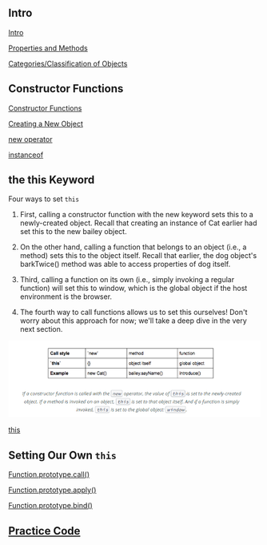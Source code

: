 ## Intro

<a href='https://youtu.be/ZkmB9xKYrVg' target='_blank'>Intro</a>

<a href='https://youtu.be/2qGt43Ia4qk' target='_blank'>Properties and Methods</a>

<a href='https://youtu.be/pZAL0144Sb4' target='_blank'>Categories/Classification of Objects</a>

## Constructor Functions

<a href='https://youtu.be/7XpQpOnkCSk' target='_blank'>Constructor Functions</a>

<a href='https://github.com/udacity/OOJS-screencasts/blob/master/L3-objects-and-classes/11-comparing-objects.js' target='_blank'>Creating a New Object</a>

<a href='https://developer.mozilla.org/en-US/docs/Web/JavaScript/Reference/Operators/new' target='_blank'>new operator</a>

<a href='https://developer.mozilla.org/en-US/docs/Web/JavaScript/Reference/Operators/instanceof' target='_blank'>instanceof</a>

## the this Keyword

Four ways to set `this`

1. First, calling a constructor function with the new keyword sets this to a newly-created object. Recall that creating an instance of Cat earlier had set this to the new bailey object.

2. On the other hand, calling a function that belongs to an object (i.e., a method) sets this to the object itself. Recall that earlier, the dog object's barkTwice() method was able to access properties of dog itself.

3. Third, calling a function on its own (i.e., simply invoking a regular function) will set this to window, which is the global object if the host environment is the browser.

4. The fourth way to call functions allows us to set this ourselves! Don't worry about this approach for now; we'll take a deep dive in the very next section.

![Calling This](https://github.com/budostylz/The-Art-of-JavaScript/blob/master/Object%20Oriented%20JavaScript/Objects%20in%20Depth/callingThis.PNG "Calling This")

<a href='https://developer.mozilla.org/en-US/docs/Web/JavaScript/Reference/Operators/this' target='_blank'>this</a>

## Setting Our Own `this`

<a href='https://developer.mozilla.org/en-US/docs/Web/JavaScript/Reference/Global_Objects/Function/call' target='_blank'>Function.prototype.call()</a>

<a href='https://developer.mozilla.org/en-US/docs/Web/JavaScript/Reference/Global_Objects/Function/apply' target='_blank'>Function.prototype.apply()</a>

<a href='https://developer.mozilla.org/en-US/docs/Web/JavaScript/Reference/Global_Objects/Function/bind' target='_blank'>Function.prototype.bind()</a>
























## <a href='https://github.com/budostylz/The-Art-of-JavaScript/blob/master/Object%20Oriented%20JavaScript/Objects%20in%20Depth/practice.js' target='_blank'>Practice Code</a>






































